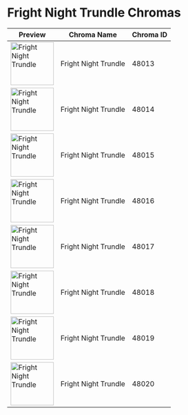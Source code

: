 # Fright Night Trundle Chromas

| Preview | Chroma Name | Chroma ID |
|---|---|---|
| <img src='https://raw.communitydragon.org/latest/plugins/rcp-be-lol-game-data/global/default/v1/champion-chroma-images/48/48013.png' alt='Fright Night Trundle' width='100'> | Fright Night Trundle | 48013 |
| <img src='https://raw.communitydragon.org/latest/plugins/rcp-be-lol-game-data/global/default/v1/champion-chroma-images/48/48014.png' alt='Fright Night Trundle' width='100'> | Fright Night Trundle | 48014 |
| <img src='https://raw.communitydragon.org/latest/plugins/rcp-be-lol-game-data/global/default/v1/champion-chroma-images/48/48015.png' alt='Fright Night Trundle' width='100'> | Fright Night Trundle | 48015 |
| <img src='https://raw.communitydragon.org/latest/plugins/rcp-be-lol-game-data/global/default/v1/champion-chroma-images/48/48016.png' alt='Fright Night Trundle' width='100'> | Fright Night Trundle | 48016 |
| <img src='https://raw.communitydragon.org/latest/plugins/rcp-be-lol-game-data/global/default/v1/champion-chroma-images/48/48017.png' alt='Fright Night Trundle' width='100'> | Fright Night Trundle | 48017 |
| <img src='https://raw.communitydragon.org/latest/plugins/rcp-be-lol-game-data/global/default/v1/champion-chroma-images/48/48018.png' alt='Fright Night Trundle' width='100'> | Fright Night Trundle | 48018 |
| <img src='https://raw.communitydragon.org/latest/plugins/rcp-be-lol-game-data/global/default/v1/champion-chroma-images/48/48019.png' alt='Fright Night Trundle' width='100'> | Fright Night Trundle | 48019 |
| <img src='https://raw.communitydragon.org/latest/plugins/rcp-be-lol-game-data/global/default/v1/champion-chroma-images/48/48020.png' alt='Fright Night Trundle' width='100'> | Fright Night Trundle | 48020 |
